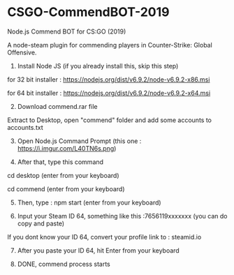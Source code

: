 # CSGO-CommendBOT-2019
Node.js Commend BOT for CS:GO (2019) 

A node-steam plugin for commending players in Counter-Strike: Global Offensive.

1. Install Node JS (if you already install this, skip this step)

for 32 bit installer : https://nodejs.org/dist/v6.9.2/node-v6.9.2-x86.msi

for 64 bit installer : https://nodejs.org/dist/v6.9.2/node-v6.9.2-x64.msi

2. Download commend.rar file

Extract to Desktop, open "commend" folder and add some accounts to accounts.txt

3. Open Node.js Command Prompt (this one : https://i.imgur.com/L40TN6s.png)

4. After that, type this command

cd desktop (enter from your keyboard)

cd commend (enter from your keyboard)

5. Then, type : npm start (enter from your keyboard)

6. Input your Steam ID 64, something like this :7656119xxxxxxx (you can do copy and paste)

If you dont know your ID 64, convert your profile link to : steamid.io

7. After you paste your ID 64, hit Enter from your keyboard

8. DONE, commend process starts
